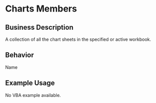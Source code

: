 # Charts Members

## Business Description
A collection of all the chart sheets in the specified or active workbook.

## Behavior
Name

## Example Usage
No VBA example available.